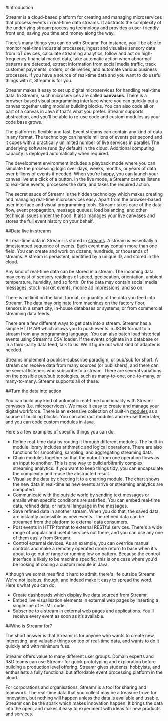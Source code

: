 #Introduction

Streamr is a cloud-based platform for creating and managing microservices that process events in real-time data streams.  It abstracts the complexity of the underlying stream processing technology and provides a user-friendly front end, saving you time and money along the way.

There’s many things you can do with Streamr. For instance, you’ll be able to monitor real-time industrial processes, ingest and visualise sensory data from IoT devices, calculate streaming analytics, follow and act on high-frequency financial market data, take automatic action when abnormal patterns are detected, extract information from social media traffic, track customer payments, orders, or deliveries, and automate various business processes. If you have a source of real-time data and you want to do useful things with it, Streamr is for you.

Streamr makes it easy to set up digital microservices for handling real-time data. In Streamr, such microservices are called **canvases**. There is a browser-based visual programming interface where you can quickly put a canvas together using modular building blocks. You can also code all or part of a canvas in Java if that's what you prefer. Streamr supports abstraction, and you'll be able to re-use  code and custom modules as your code base grows.

The platform is flexible and fast. Event streams can contain any kind of data in any format. The technology can handle millions of events per second and it copes with a practically unlimited number of live services in parallel. The underlying software runs (by default) in the cloud. Additional computing capacity is deployed automatically when required.

The development environment includes a playback mode where you can simulate the processing logic over days, weeks, months, or years of data over billions of events if needed. When you’re happy, you can launch your canvas live at a click of a button. In the live mode, a Streamr canvas listens to real-time events, processes the data, and takes the required action.

The secret sauce of Streamr is the hidden technology which makes creating and managing real-time microservices easy. Apart from the browser-based user interface and visual programming tools, Streamr takes care of the data flow, event propagation, message queues, load balancing, and other technical issues under the hood. It also manages your live canvases and stores the full event history on your behalf.

##Data live in streams

All real-time data in Streamr is stored in [streams](#streams). A stream is essentially a timestamped sequence of events. Each event may contain more than one field. You can create and work on dozens, hundreds, or thousands of streams. A stream is persistent, identified by a unique ID, and stored in the cloud.

Any kind of real-time data can be stored in a stream. The incoming data may consist of sensory readings of speed, geolocation, orientation, ambient temperature, humidity, and so forth. Or the data may contain social media messages, stock market events, mobile ad impressions, and so on.

There is no limit on the kind, format, or quantity of the data you feed into Streamr. The data may originate from machines on the factory floor, sensors in a smart city, in-house databases or systems, or from commercial streaming data feeds.

There are a few different ways to get data into a stream. Streamr has a simple HTTP API which allows you to push events in JSON format to a stream from any programming language. You can also batch load historical events using Streamr’s CSV loader. If the events originate in a database or in a third-party data feed, talk to us. We'll figure out what kind of adapter is needed.

Streams implement a publish-subscribe paradigm, or pub/sub for short. A stream can receive data from many sources (or publishers), and there can be several listeners who subscribe to a stream. There are several variations on the possible pub/sub topologies, such as many-to-one, one-to-many, or many-to-many.  Streamr supports all of these.

##Turn the data into action

You can build any kind of automatic real-time functionality with Streamr [canvases](#canvases) (i.e. microservices). We make it easy to create and manage your digital workforce. There is an extensive collection of built-in [modules](#modules) as a source of building blocks. You can abstract modules and re-use them later, and you can code custom modules in Java.

Here's a few examples of specific things you can do.

- Refine real-time data by routing it through different modules. The built-in module library includes arithmetic and logical operations. There are also functions for smoothing, sampling, and aggregating streaming data.
- Chain modules together so that the output from one operation flows as an input to another. This is one way to build arbitrarily complex streaming analytics. If you want to keep things tidy, you can encapsulate the complexity and reuse the abstracted result.
- Visualise the data by directing it to a charting module. The chart shows the new data in real-time as new events arrive or streaming analytics are computed.
- Communicate with the outside world by sending text messages or emails when specific conditions are satisfied. You can embed real-time data, refined data, or natural language in the messages.
- Save refined data in another stream. When you do that, the saved data are instantly accessible as new events. The refined data can be streamed from the platform to external data consumers.
- Post events in HTTP format to external RESTful services. There's a wide range of popular and useful services out there, and you can use any one of them easily from Streamr. 
- Control external devices. As an example, you can override manual controls and make a remotely operated drone return to base when it's about to go out of range or running low on battery. Because the control interface is likely to be machine specific, this is one case where you'd be looking at coding a custom module in Java.

Although we sometimes find it hard to admit, there's life outside Streamr. We're not jealous, though, and indeed make it easy to spread the word. Here's what you can do:

- Create dashboards which display live data sourced from Streamr.
- Embed live visualisation elements in external web pages by inserting a single line of HTML code.
- Subscribe to a stream in external web pages and applications. You'll receive every event as soon as it’s available.

##Who is Streamr for?

The short answer is that Streamr is for anyone who wants to create new, interesting, and valuable things on top of real-time data, and wants to do it quickly and with minimum fuss.

Streamr offers value to many different user groups. Domain experts and R&D teams can use Streamr for quick prototyping and exploration before building a production level offering. Streamr gives students, hobbyists, and enthusiasts a fully functional but affordable event processing platform in the cloud.

For corporations and organisations, Streamr is a tool for sharing and teamwork. The real-time data that you collect may be a treasure trove for innovation, but nothing will happen unless the data is available and usable. Streamr can be the spark which makes innovation happen: It brings the data into the open, and makes it easy to experiment with ideas for new products and services.

